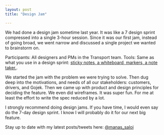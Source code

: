 ```yaml
---
layout: post
title: "Design Jam"

---
```

We had done a design jam sometime last year. It was like a 7 design sprint compressed into a single 3-hour session. Since it was our first jam, instead of going broad, we went narrow and discussed a single project we wanted to brainstorm on.

Participants: All designers and PMs in the Transport team.
Tools: Same as what you use in a design sprint: [sticky notes, a whiteboard, markers, a note taker.](https://library.gv.com/the-product-design-sprint-setting-the-stage-7223a5548b11).

We started the jam with the problem we were trying to solve. Then dug deep into the motivations, and needs of all our stakeholders: customers, drivers, and Gojek. Then we came up with product and design principles for deciding the feature. We even did wireframes. It was super fun. For me at least the effort to write the spec reduced by a lot.

I strongly recommend doing design jams. If you have time, I would even say do the 7-day design sprint. I know I will probably do it for our next big feature.

Stay up to date with my latest posts/tweets here: [@manas_saloi](http://twitter.com/manas_saloi)
